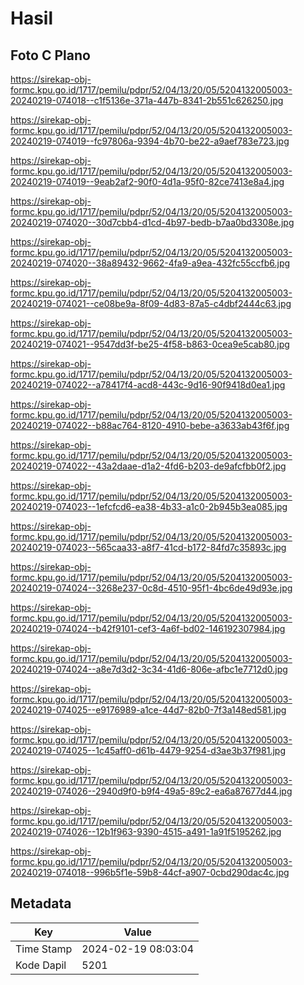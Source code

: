 # Hasil

## Foto C Plano

https://sirekap-obj-formc.kpu.go.id/1717/pemilu/pdpr/52/04/13/20/05/5204132005003-20240219-074018--c1f5136e-371a-447b-8341-2b551c626250.jpg

https://sirekap-obj-formc.kpu.go.id/1717/pemilu/pdpr/52/04/13/20/05/5204132005003-20240219-074019--fc97806a-9394-4b70-be22-a9aef783e723.jpg

https://sirekap-obj-formc.kpu.go.id/1717/pemilu/pdpr/52/04/13/20/05/5204132005003-20240219-074019--9eab2af2-90f0-4d1a-95f0-82ce7413e8a4.jpg

https://sirekap-obj-formc.kpu.go.id/1717/pemilu/pdpr/52/04/13/20/05/5204132005003-20240219-074020--30d7cbb4-d1cd-4b97-bedb-b7aa0bd3308e.jpg

https://sirekap-obj-formc.kpu.go.id/1717/pemilu/pdpr/52/04/13/20/05/5204132005003-20240219-074020--38a89432-9662-4fa9-a9ea-432fc55ccfb6.jpg

https://sirekap-obj-formc.kpu.go.id/1717/pemilu/pdpr/52/04/13/20/05/5204132005003-20240219-074021--ce08be9a-8f09-4d83-87a5-c4dbf2444c63.jpg

https://sirekap-obj-formc.kpu.go.id/1717/pemilu/pdpr/52/04/13/20/05/5204132005003-20240219-074021--9547dd3f-be25-4f58-b863-0cea9e5cab80.jpg

https://sirekap-obj-formc.kpu.go.id/1717/pemilu/pdpr/52/04/13/20/05/5204132005003-20240219-074022--a78417f4-acd8-443c-9d16-90f9418d0ea1.jpg

https://sirekap-obj-formc.kpu.go.id/1717/pemilu/pdpr/52/04/13/20/05/5204132005003-20240219-074022--b88ac764-8120-4910-bebe-a3633ab43f6f.jpg

https://sirekap-obj-formc.kpu.go.id/1717/pemilu/pdpr/52/04/13/20/05/5204132005003-20240219-074022--43a2daae-d1a2-4fd6-b203-de9afcfbb0f2.jpg

https://sirekap-obj-formc.kpu.go.id/1717/pemilu/pdpr/52/04/13/20/05/5204132005003-20240219-074023--1efcfcd6-ea38-4b33-a1c0-2b945b3ea085.jpg

https://sirekap-obj-formc.kpu.go.id/1717/pemilu/pdpr/52/04/13/20/05/5204132005003-20240219-074023--565caa33-a8f7-41cd-b172-84fd7c35893c.jpg

https://sirekap-obj-formc.kpu.go.id/1717/pemilu/pdpr/52/04/13/20/05/5204132005003-20240219-074024--3268e237-0c8d-4510-95f1-4bc6de49d93e.jpg

https://sirekap-obj-formc.kpu.go.id/1717/pemilu/pdpr/52/04/13/20/05/5204132005003-20240219-074024--b42f9101-cef3-4a6f-bd02-146192307984.jpg

https://sirekap-obj-formc.kpu.go.id/1717/pemilu/pdpr/52/04/13/20/05/5204132005003-20240219-074024--a8e7d3d2-3c34-41d6-806e-afbc1e7712d0.jpg

https://sirekap-obj-formc.kpu.go.id/1717/pemilu/pdpr/52/04/13/20/05/5204132005003-20240219-074025--e9176989-a1ce-44d7-82b0-7f3a148ed581.jpg

https://sirekap-obj-formc.kpu.go.id/1717/pemilu/pdpr/52/04/13/20/05/5204132005003-20240219-074025--1c45aff0-d61b-4479-9254-d3ae3b37f981.jpg

https://sirekap-obj-formc.kpu.go.id/1717/pemilu/pdpr/52/04/13/20/05/5204132005003-20240219-074026--2940d9f0-b9f4-49a5-89c2-ea6a87677d44.jpg

https://sirekap-obj-formc.kpu.go.id/1717/pemilu/pdpr/52/04/13/20/05/5204132005003-20240219-074026--12b1f963-9390-4515-a491-1a91f5195262.jpg

https://sirekap-obj-formc.kpu.go.id/1717/pemilu/pdpr/52/04/13/20/05/5204132005003-20240219-074018--996b5f1e-59b8-44cf-a907-0cbd290dac4c.jpg


## Metadata

| Key        | Value               |
| ---------- | ------------------- |
| Time Stamp | 2024-02-19 08:03:04 |
| Kode Dapil | 5201                |



